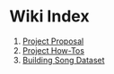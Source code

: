 # Wiki Index

1. [Project Proposal](./project-proposal.md)
2. [Project How-Tos](./project-howto.md)
3. [Building Song Dataset](./build-library-dataset.md)